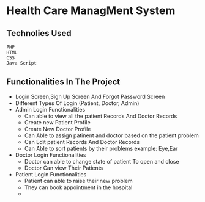 # Health Care ManagMent System
## Technolies Used
    PHP
    HTML
    CSS
    Java Script
## Functionalities In The Project
- Login Screen,Sign Up Screen And Forgot Password Screen
- Different Types Of Login (Patient, Doctor, Admin)
- Admin Login Functionalities
    - Can able to view all the patient Records And Doctor Records
    - Create new Patient Profile 
    - Create New Doctor Profile
    - Can Able to assign patinent and doctor based on the patient problem
    - Can Edit patient Records And Doctor Records
    - Can Able to sort patients by their problems example: Eye,Ear
- Doctor Login Functionalities
    - Doctor can able to change state of patient To open and close
    - Doctor Can view Their Patients
- Patient Login Functionalities
    - Patient can able to raise their new problem 
    - They can book appointment in the hospital
    - 
 



